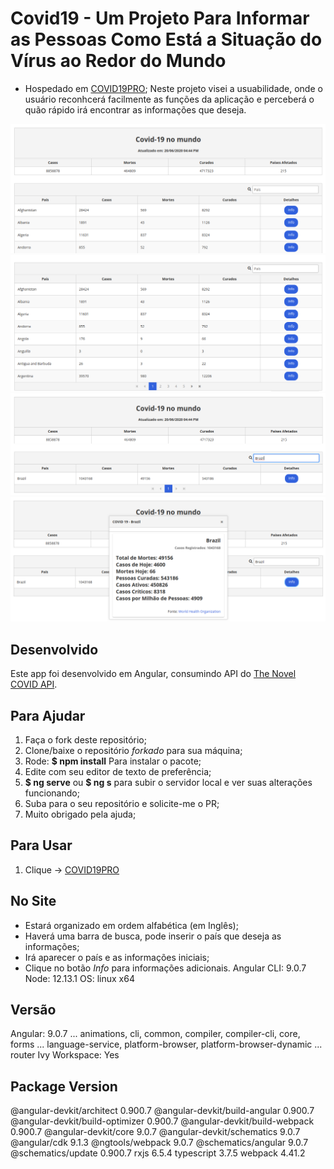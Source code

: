 # Covid19 - Um Projeto Para Informar as Pessoas Como Está a Situação do Vírus ao Redor do Mundo
- Hospedado em [COVID19PRO](http://convide19pro.ga/);
Neste projeto visei a usuabilidade, onde o usuário reconhcerá facilmente as funções da aplicação e perceberá o quão rápido
irá encontrar as informações que deseja.

![Tela Inicial](/src/assets/telainicial.png)
![Paginação](/src/assets/paginacao.png)
![Pesquisa](/src/assets/pesquisa.png)
![Detalhes](/src/assets/detalhes.png)

## Desenvolvido
Este app foi desenvolvido em Angular, consumindo API do [The Novel COVID API](https://corona.lmao.ninja/).

## Para Ajudar
1. Faça o fork deste repositório;
1. Clone/baixe o repositório *forkado* para sua máquina;
1. Rode: **$ npm install** Para instalar o pacote;
1. Edite com seu editor de texto de preferência;
1. **$ ng serve** ou **$ ng s** para subir o servidor local e ver suas alterações funcionando;
1. Suba para o seu repositório e solicite-me o PR;
1. Muito obrigado pela ajuda;

## Para Usar
1. Clique -> [COVID19PRO](http://convide19pro.ga/)

## No Site
* Estará organizado em ordem alfabética (em Inglês);
* Haverá uma barra de busca, pode inserir o país que deseja as informações;
* Irá aparecer o país e as informações iniciais;
* Clique no botão *Info* para informações adicionais.
Angular CLI: 9.0.7
Node: 12.13.1
OS: linux x64

## Versão
Angular: 9.0.7
... animations, cli, common, compiler, compiler-cli, core, forms
... language-service, platform-browser, platform-browser-dynamic
... router
Ivy Workspace: Yes

Package                           Version
-----------------------------------------------------------
@angular-devkit/architect         0.900.7
@angular-devkit/build-angular     0.900.7
@angular-devkit/build-optimizer   0.900.7
@angular-devkit/build-webpack     0.900.7
@angular-devkit/core              9.0.7
@angular-devkit/schematics        9.0.7
@angular/cdk                      9.1.3
@ngtools/webpack                  9.0.7
@schematics/angular               9.0.7
@schematics/update                0.900.7
rxjs                              6.5.4
typescript                        3.7.5
webpack                           4.41.2


